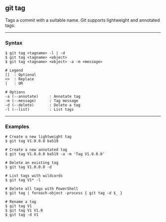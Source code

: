 ## git tag
Tags a commit with a suitable name. Git supports lightweight and annotated 
tags. 

-------------------------------------------------------------------------------

### Syntax
```shell
$ git tag <tagname> -l | -d                
$ git tag <tagname> <object>                 
$ git tag <tagname> <object> -a -m <message>

# Legend
[]  : Optional
<>  : Replace
|   : OR
  
# Options
-a (--annotate)     : Annotate tag
-m (--message)      : Tag message
-d (--delete)       : Delete a tag
-l (--list)         : List tags
```

-------------------------------------------------------------------------------

### Examples
```shell
# Create a new lightweight tag
$ git tag V1.0.0.0 ba519

# Create a new annotated tag
$ git tag V1.0.0.0 ba519 -a -m 'Tag V1.0.0.0'

# Delete an existing tag
$ git tag V1.0.0.0 -d

# List tags with wildcards
$ git tag V1* -l

# Delete all tags with PowerShell
$ git tag | foreach-object -process { git tag -d $_ }

# Rename a tag
$ git tag V1
$ git tag V1 V1.0
$ git tag -d V1
```
